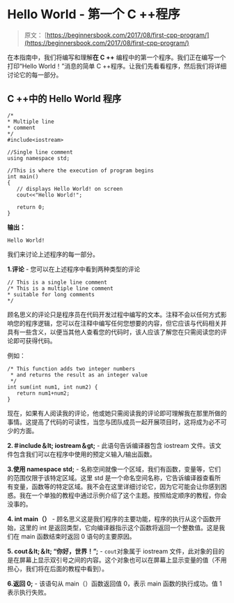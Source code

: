 # Hello World - 第一个 C ++程序

> 原文： [https://beginnersbook.com/2017/08/first-cpp-program/](https://beginnersbook.com/2017/08/first-cpp-program/)

在本指南中，我们将编写和理解**在 C ++** 编程中的第一个程序。我们正在编写一个打印“Hello World！”消息的简单 C ++程序。让我们先看看程序，然后我们将详细讨论它的每一部分。

## C ++中的 Hello World 程序

```
/*
* Multiple line
* comment
*/
#include<iostream>

//Single line comment
using namespace std;

//This is where the execution of program begins
int main()
{
   // displays Hello World! on screen
   cout<<"Hello World!";

   return 0;
}
```

**输出：**

```
Hello World!
```

我们来讨论上述程序的每一部分。

**1.评论** - 您可以在上述程序中看到两种类型的评论

```
// This is a single line comment
/* This is a multiple line comment
* suitable for long comments
*/
```

顾名思义的评论只是程序员在代码开发过程中编写的文本。注释不会以任何方式影响您的程序逻辑，您可以在注释中编写任何您想要的内容，但它应该与代码相关并具有一些含义，以便当其他人查看您的代码时，该人应该了解您在只需阅读您的评论即可获得代码。

例如：

```
/* This function adds two integer numbers 
 * and returns the result as an integer value
 */
int sum(int num1, int num2) {
   return num1+num2;
}
```

现在，如果有人阅读我的评论，他或她只需阅读我的评论即可理解我在那里所做的事情。这提高了代码的可读性，当您与团队成员一起开展项目时，这将成为必不可少的方面。

**2.＃include＆lt; iostream＆gt;** - 此语句告诉编译器包含 iostream 文件。该文件包含我们可以在程序中使用的预定义输入/输出函数。

**3.使用 namespace std;** - 名称空间就像一个区域，我们有函数，变量等，它们的范围仅限于该特定区域。这里 std 是一个命名空间名称，它告诉编译器查看所有变量，函数等的特定区域。我不会在这里详细讨论它，因为它可能会让你感到困惑。我在一个单独的教程中通过示例介绍了这个主题。按照给定顺序的教程，你会没事的。

**4\. int main（）** - 顾名思义这是我们程序的主要功能，程序的执行从这个函数开始，这里的 int 是返回类型，它向编译器指示这个函数将返回一个整数值。这是我们在 main 函数结束时返回 0 语句的主要原因。

**5\. cout＆lt;＆lt; “你好，世界！”;** - `cout`对象属于 iostream 文件，此对象的目的是在屏幕上显示双引号之间的内容。这个对象也可以在屏幕上显示变量的值（不用担心，我们将在后面的教程中看到）。

**6.返回 0;** - 该语句从 main（）函数返回值 0，表示 main 函数的执行成功。值 1 表示执行失败。